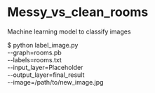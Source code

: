 # Messy_vs_clean_rooms
Machine learning model to classify images

$ python label_image.py \
    --graph=rooms.pb \
    --labels=rooms.txt \
    --input_layer=Placeholder \
    --output_layer=final_result \
    --image=/path/to/new_image.jpg
